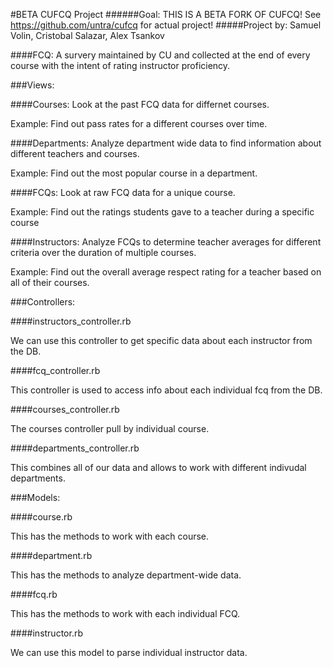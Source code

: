 #BETA CUFCQ Project
######Goal: THIS IS A BETA FORK OF CUFCQ! See https://github.com/untra/cufcq for actual project!
#####Project by: Samuel Volin, Cristobal Salazar, Alex Tsankov

####FCQ: A survery maintained by CU and collected at the end of every course with the intent of rating instructor proficiency.



###Views: 

####Courses: 
Look at the past FCQ data for differnet courses. 

Example: Find out pass rates for a different courses over time. 

####Departments: 
Analyze department wide data to find information about different teachers and courses. 

Example: Find out the most popular course in a department. 

####FCQs: 
Look at raw FCQ data for a unique course. 

Example: Find out the ratings students gave to a teacher during a specific course 

####Instructors: 
Analyze FCQs to determine teacher averages for different criteria over the duration of multiple courses. 

Example: Find out the overall average respect rating for a teacher based on all of their courses.

###Controllers:

####instructors_controller.rb

We can use this controller to get specific data about each instructor from the DB.

####fcq_controller.rb

This controller is used to access info about each individual fcq from the DB. 

####courses_controller.rb

The courses controller pull by individual course. 

####departments_controller.rb

This combines all of our data and allows to work with different indivudal departments. 

###Models:

####course.rb 

This has the methods to work with each course. 

####department.rb 

This has the methods to analyze department-wide data. 

####fcq.rb 

This has the methods to work with each individual FCQ. 

####instructor.rb 

We can use this model to parse individual instructor data.  


